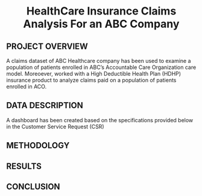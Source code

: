 # <p align = 'center'>HealthCare Insurance Claims Analysis For an ABC Company</p>

##  PROJECT OVERVIEW

A claims dataset of ABC Healthcare company has been used to examine a population of patients enrolled in ABC’s Accountable Care Organization care model. Moreoever, worked with a High Deductible Health Plan (HDHP) insurance product to analyze claims paid on a population of patients enrolled in ACO.  

## DATA DESCRIPTION

A dashboard has been created based on the specifications provided below in the Customer Service Request (CSR) 

## METHODOLOGY


## RESULTS


## CONCLUSION
